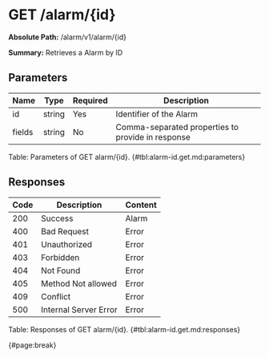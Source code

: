 <!--
    ATTENTION: This file was generated via gradle!
               Do NOT manually edit this file! Any such changes will be overwritten!
-->

# GET /alarm/{id}

**Absolute Path:** /alarm/v1/alarm/{id}

**Summary:** Retrieves a Alarm by ID

## Parameters

| Name | Type | Required | Description |
| ------ | ------ | --- | ------------ |
| id | string | Yes | Identifier of the Alarm |
| fields | string | No | Comma-separated properties to provide in response |

Table: Parameters of GET alarm/{id}. {#tbl:alarm-id.get.md:parameters}

## Responses

| Code | Description | Content |
|------|-------------|---------|
| 200 | Success | Alarm |
| 400 | Bad Request | Error |
| 401 | Unauthorized | Error |
| 403 | Forbidden | Error |
| 404 | Not Found | Error |
| 405 | Method Not allowed | Error |
| 409 | Conflict | Error |
| 500 | Internal Server Error | Error |

Table: Responses of GET alarm/{id}. {#tbl:alarm-id.get.md:responses}

{#page:break}
